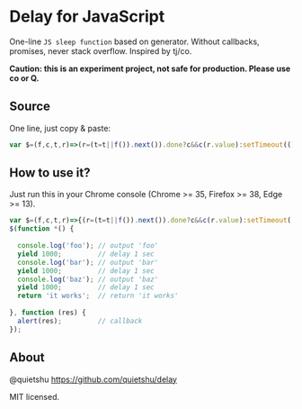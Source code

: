 # Delay for JavaScript
One-line `JS sleep function` based on generator. Without callbacks, promises, never stack overflow. Inspired by tj/co.

__Caution: this is an experiment project, not safe for production. Please use co or Q.__

## Source

One line, just copy & paste:

```javascript
var $=(f,c,t,r)=>(r=(t=t||f()).next()).done?c&&c(r.value):setTimeout(()=>$(f,c,t),r.value); 
```

## How to use it?

Just run this in your Chrome console (Chrome >= 35, Firefox >= 38, Edge >= 13).

```javascript
var $=(f,c,t,r)=>{(r=(t=t||f()).next()).done?c&&c(r.value):setTimeout(()=>$(f,c,t),r.value)}; // <- the source
$(function *() {                                                                              // <- wrapper
                                                                                              // <- magic start
  console.log('foo'); // output 'foo'
  yield 1000;         // delay 1 sec
  console.log('bar'); // output 'bar'
  yield 1000;         // delay 1 sec
  console.log('baz'); // output 'baz'
  yield 1000;         // delay 1 sec
  return 'it works';  // return 'it works'
  
}, function (res) {
  alert(res);         // callback
});
```

## About

@quietshu https://github.com/quietshu/delay

MIT licensed.
